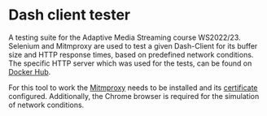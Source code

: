 # Dash client tester

A testing suite for the Adaptive Media Streaming course WS2022/23. Selenium and Mitmproxy are used to test a given
Dash-Client for its buffer size and HTTP response times, based on predefined network conditions.
The specific HTTP server which was used for the tests, can be found
on [Docker Hub](https://hub.docker.com/r/wilhelmstu/adaptive-media-streaming).

For this tool to work the [Mitmproxy](https://mitmproxy.org/) needs to be installed and
its [certificate](https://docs.mitmproxy.org/stable/overview-getting-started/) configured. Additionally, the Chrome
browser is required for the simulation of network conditions.
